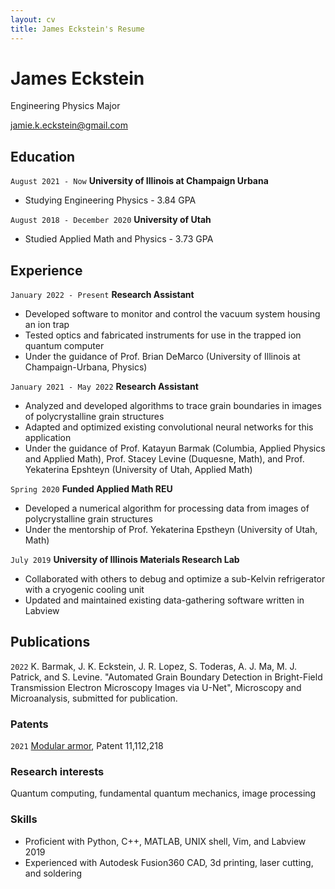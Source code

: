 ```yaml
---
layout: cv
title: James Eckstein's Resume
---
```

# James Eckstein
Engineering Physics Major

<div id="webaddress">
<a href="jamie.k.eckstein@gmail.com">jamie.k.eckstein@gmail.com</a>
</div>


## Education
`August 2021 - Now`
__University of Illinois at Champaign Urbana__
- Studying Engineering Physics - 3.84 GPA

`August 2018 - December 2020`
__University of Utah__ 
- Studied Applied Math and Physics - 3.73 GPA


## Experience
`January 2022 - Present`
__Research Assistant__
- Developed software to monitor and control the vacuum system housing an ion trap
- Tested optics and fabricated instruments for use in the trapped ion quantum computer
- Under the guidance of Prof. Brian DeMarco (University of Illinois at Champaign-Urbana, Physics)

`January 2021 - May 2022`
__Research Assistant__
- Analyzed and developed algorithms to trace grain boundaries in images of polycrystalline grain structures
- Adapted and optimized existing convolutional neural networks for this application
- Under the guidance of Prof. Katayun Barmak (Columbia, Applied Physics and Applied Math), Prof. Stacey Levine (Duquesne, Math), and Prof. Yekaterina Epshteyn (University of Utah, Applied Math)

`Spring 2020`
__Funded Applied Math REU__ 
- Developed a numerical algorithm for processing data from images of polycrystalline grain structures 
- Under the mentorship of Prof. Yekaterina Epstheyn (University of Utah, Math)

`July 2019`
__University of Illinois Materials Research Lab__ 
- Collaborated with others to debug and optimize a sub-Kelvin refrigerator with a cryogenic cooling unit
- Updated and maintained existing data-gathering software written in Labview

## Publications

`2022`
K. Barmak, J. K. Eckstein, J. R. Lopez, S. Toderas, A. J. Ma, M. J. Patrick, and S. Levine. "Automated Grain Boundary Detection in Bright-Field Transmission Electron Microscopy Images via U-Net", Microscopy and Microanalysis, submitted for publication.

### Patents

`2021`
[Modular armor](https://patft.uspto.gov/netacgi/nph-Parser?Sect1=PTO1&Sect2=HITOFF&d=PALL&p=1&u=%2Fnetahtml%2FPTO%2Fsrchnum.htm&r=1&f=G&l=50&s1=11112218.PN.&OS=PN/11112218&RS=PN/11112218), Patent 11,112,218

### Research interests

Quantum computing, fundamental quantum mechanics, image processing


### Skills

- Proficient with Python, C++, MATLAB, UNIX shell, Vim, and Labview 2019
- Experienced with Autodesk Fusion360 CAD, 3d printing, laser cutting, and soldering

<!-- ### Footer

Last updated: May 2013 -->


